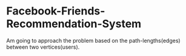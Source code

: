 # Facebook-Friends-Recommendation-System
Am going to approach the problem based on the path-lengths(edges) between two vertices(users).
